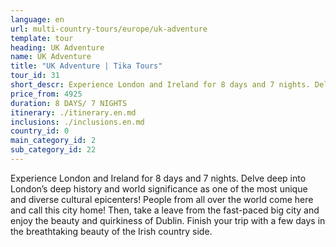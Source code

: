 ```yaml
---
language: en
url: multi-country-tours/europe/uk-adventure
template: tour
heading: UK Adventure
name: UK Adventure
title: "UK Adventure | Tika Tours"
tour_id: 31
short_descr: Experience London and Ireland for 8 days and 7 nights. Delve deep into Londonâ€™s deep history and world significance as one of the most unique and diverse cultural epicenters! People from all over
price_from: 4925
duration: 8 DAYS/ 7 NIGHTS
itinerary: ./itinerary.en.md
inclusions: ./inclusions.en.md
country_id: 0
main_category_id: 2
sub_category_id: 22
---
```


Experience London and Ireland for 8 days and 7 nights. Delve deep into London’s deep
history and world significance as one of the most unique and diverse cultural epicenters!
People from all over the world come here and call this city home! Then, take a leave
from the fast\-paced big city and enjoy the beauty and quirkiness of Dublin. Finish
your trip with a few days in the breathtaking beauty of the Irish country side.
